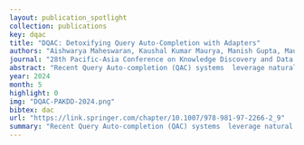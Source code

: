 ```yaml
---
layout: publication_spotlight
collection: publications
key: dqac
title: "DQAC: Detoxifying Query Auto-Completion with Adapters"
authors: "Aishwarya Maheswaran, Kaushal Kumar Maurya, Manish Gupta, Maunendra Sankar Desarkar."
journal: "28th Pacific-Asia Conference on Knowledge Discovery and Data Mining (PAKDD 2024)"
abstract: "Recent Query Auto-completion (QAC) systems  leverage natural language generation or pre-trained language models (PLMs) to demonstrate remarkable performance. However, these systems also suffer from biased and toxic completions. Efforts have been made to address language detoxification within PLMs using controllable text generation (CTG) techniques, involving training with non-toxic data and employing decoding time approaches. As the completions for QAC systems are usually short, these existing CTG methods based on decoding and training are not directly transferable. Towards these concerns, we propose the first public QAC detoxification model, Detoxifying Query Auto-Completion (or DQAC), which utilizes adapters in a CTG framework. DQAC operates on latent representations with no additional overhead. It leverages two adapters for toxic and non-toxic cases. During inference, we fuse these representations in a controlled manner that guides the generation of query completions towards non-toxicity. We evaluate toxicity levels in the generated completions across two real-world datasets using two classifiers: a publicly available (Detoxify) and a search query-specific classifier which we develop (QDetoxify). DQAC consistently outperforms all existing baselines and emerges as a state-of-the-art model providing high quality and low toxicity. We make the code publicly available at https://shorturl.at/zJ024"
year: 2024
month: 5
highlight: 0
img: "DQAC-PAKDD-2024.png"
bibtex: dac
url: "https://link.springer.com/chapter/10.1007/978-981-97-2266-2_9"
summary: "Recent Query Auto-completion (QAC) systems  leverage natural language generation or pre-trained language models (PLMs) to demonstrate remarkable performance. However, these systems also suffer from biased and toxic completions. Efforts have been made to address language detoxification within PLMs using controllable text generation (CTG) techniques, involving training with non-toxic data and employing decoding time approaches. As the completions for QAC systems are usually short, these existing CTG methods based on decoding and training are not directly transferable. Towards these concerns, we propose the first public QAC detoxification model, Detoxifying Query Auto-Completion (or DQAC), which utilizes adapters in a CTG framework. DQAC operates on latent representations with no additional overhead. It leverages two adapters for toxic and non-toxic cases. During inference, we fuse these representations in a controlled manner that guides the generation of query completions towards non-toxicity. We evaluate toxicity levels in the generated completions across two real-world datasets using two classifiers: a publicly available (Detoxify) and a search query-specific classifier which we develop (QDetoxify). DQAC consistently outperforms all existing baselines and emerges as a state-of-the-art model providing high quality and low toxicity. We make the code publicly available at https://shorturl.at/zJ024"
---
```

